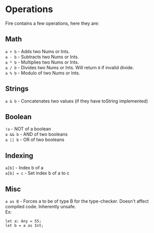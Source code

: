 # Operations
Fire contains a few operations, here they are:

## Math
`a + b` - Adds two Nums or Ints.  
`a - b` - Subtracts two Nums or Ints.  
`a * b` - Multiplies two Nums or Ints.  
`a / b` - Divides two Nums or Ints. Will return `0` if invalid divide.  
`a % b` - Modulo of two Nums or Ints.  

## Strings
`a & b` - Concatenates two values (if they have toString implemented)  

## Boolean
`!a` - NOT of a boolean  
`a && b` - AND of two booleans  
`a || b` - OR of two booleans  

## Indexing
`a[b]` - Index b of a  
`a[b] = c` - Set index b of a to c  

## Misc
`a as B` - Forces a to be of type B for the type-checker. Doesn't affect compiled code. Inherently unsafe.  
Ex:
```
let a: Any = 55;
let b = a as Int;
```
